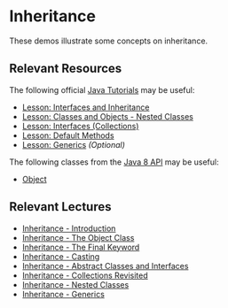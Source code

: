 Inheritance
=================================================

These demos illustrate some concepts on inheritance. 

## Relevant Resources ##

The following official [Java Tutorials](http://docs.oracle.com/javase/tutorial/index.html) may be useful:

- [Lesson: Interfaces and Inheritance](http://docs.oracle.com/javase/tutorial/java/IandI/index.html)
- [Lesson: Classes and Objects - Nested Classes](http://docs.oracle.com/javase/tutorial/java/javaOO/nested.html)
- [Lesson: Interfaces (Collections)](http://docs.oracle.com/javase/tutorial/collections/interfaces/index.html)
- [Lesson: Default Methods](http://docs.oracle.com/javase/tutorial/java/IandI/defaultmethods.html)
- [Lesson: Generics](http://docs.oracle.com/javase/tutorial/java/generics/index.html) *(Optional)*

The following classes from the [Java 8 API](http://docs.oracle.com/javase/8/docs/api/) may be useful:

- [Object](http://docs.oracle.com/javase/8/docs/api/java/lang/Object.html)

## Relevant Lectures ##

- [Inheritance - Introduction](https://drive.google.com/open?id=0BxYofk0iB_upbFlMM2E0bWhwVnc)
- [Inheritance - The Object Class](https://drive.google.com/open?id=0BxYofk0iB_upZ0ZnYm5iT2hjOXc)
- [Inheritance - The Final Keyword](https://drive.google.com/open?id=0BxYofk0iB_upTXU2b1BQcWRFcjQ)
- [Inheritance - Casting](https://drive.google.com/open?id=0BxYofk0iB_upempmQWFJd0xFWjg)
- [Inheritance - Abstract Classes and Interfaces](https://drive.google.com/open?id=0BxYofk0iB_upM0Z4MVZLbXdWb3M)
- [Inheritance - Collections Revisited](https://drive.google.com/open?id=0BxYofk0iB_upaFM2bUkwSnVoZ1k)
- [Inheritance - Nested Classes](https://drive.google.com/open?id=0BxYofk0iB_upWFpPd25oYjNjd00)
- [Inheritance - Generics](https://drive.google.com/open?id=0BxYofk0iB_upS3M1Z0Qxd0NfUWs)
